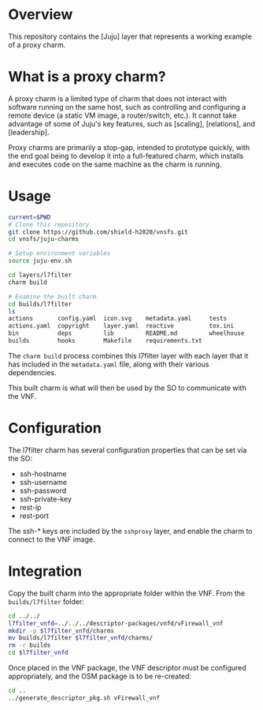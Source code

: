 # Overview

This repository contains the [Juju] layer that represents a working example of a proxy charm.

# What is a proxy charm?

A proxy charm is a limited type of charm that does not interact with software running on the same host, such as controlling and configuring a remote device (a static VM image, a router/switch, etc.). It cannot take advantage of some of Juju's key features, such as [scaling], [relations], and [leadership].

Proxy charms are primarily a stop-gap, intended to prototype quickly, with the end goal being to develop it into a full-featured charm, which installs and executes code on the same machine as the charm is running.

# Usage

```bash
current=$PWD
# Clone this repository
git clone https://github.com/shield-h2020/vnsfs.git
cd vnsfs/juju-charms

# Setup environment variables
source juju-env.sh

cd layers/l7filter
charm build

# Examine the built charm
cd builds/l7filter
ls
actions       config.yaml  icon.svg    metadata.yaml     tests
actions.yaml  copyright    layer.yaml  reactive          tox.ini
bin           deps         lib         README.md         wheelhouse
builds        hooks        Makefile    requirements.txt

```

The `charm build` process combines this l7filter layer with each layer that it
has included in the `metadata.yaml` file, along with their various dependencies.

This built charm is what will then be used by the SO to communicate with the
VNF.

# Configuration

The l7filter charm has several configuration properties that can be set via
the SO:

- ssh-hostname
- ssh-username
- ssh-password
- ssh-private-key
- rest-ip
- rest-port

The ssh-* keys are included by the `sshproxy` layer, and enable the charm to
connect to the VNF image.

# Integration

Copy the built charm into the appropriate folder within the VNF. From the `builds/l7filter` folder:

```bash
cd ../../
l7filter_vnfd=../../../descriptor-packages/vnfd/vFirewall_vnf
mkdir -p $l7filter_vnfd/charms
mv builds/l7filter $l7filter_vnfd/charms/
rm -r builds
cd $l7filter_vnfd
```

Once placed in the VNF package, the VNF descriptor must be configured appropriately, and the
OSM package is to be re-created:

```bash
cd ..
../generate_descriptor_pkg.sh vFirewall_vnf
```
